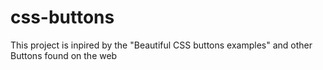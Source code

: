 # css-buttons
This project is inpired by the "Beautiful CSS buttons examples" and other Buttons found on the web
